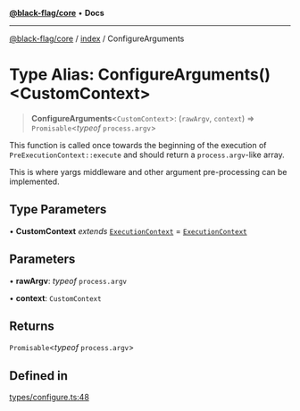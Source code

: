 [**@black-flag/core**](../../README.md) • **Docs**

***

[@black-flag/core](../../README.md) / [index](../README.md) / ConfigureArguments

# Type Alias: ConfigureArguments()\<CustomContext\>

> **ConfigureArguments**\<`CustomContext`\>: (`rawArgv`, `context`) => `Promisable`\<*typeof* `process.argv`\>

This function is called once towards the beginning of the execution of
`PreExecutionContext::execute` and should return a `process.argv`-like array.

This is where yargs middleware and other argument pre-processing can be
implemented.

## Type Parameters

• **CustomContext** *extends* [`ExecutionContext`](../../util/type-aliases/ExecutionContext.md) = [`ExecutionContext`](../../util/type-aliases/ExecutionContext.md)

## Parameters

• **rawArgv**: *typeof* `process.argv`

• **context**: `CustomContext`

## Returns

`Promisable`\<*typeof* `process.argv`\>

## Defined in

[types/configure.ts:48](https://github.com/Xunnamius/black-flag/blob/99e2b3aa8ebef83fdf414dda22ad11405c1907df/types/configure.ts#L48)
